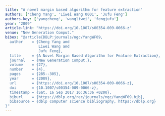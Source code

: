 ```yaml
---
title: "A novel margin based algorithm for feature extraction"
authors: ['Cheng Yang', 'Liwei Wang 0001', 'Jufu Feng']
authors-key: ['yangcheng', 'wangliwei', 'fengjufu']
year: "2009"
article-link: "https://doi.org/10.1007/s00354-009-0066-z"
venue: "New Generation Comput."
bibex: "@article{DBLP:journals/ngc/YangWF09,
  author    = {Cheng Yang and
               Liwei Wang and
               Jufu Feng},
  title     = {A Novel Margin Based Algorithm for Feature Extraction},
  journal   = {New Generation Comput.},
  volume    = {27},
  number    = {4},
  pages     = {285--305},
  year      = {2009},
  url       = {https://doi.org/10.1007/s00354-009-0066-z},
  doi       = {10.1007/s00354-009-0066-z},
  timestamp = {Sat, 16 Sep 2017 16:36:36 +0200},
  biburl    = {https://dblp.org/rec/journals/ngc/YangWF09.bib},
  bibsource = {dblp computer science bibliography, https://dblp.org}
}"
---
```

